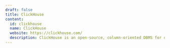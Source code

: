 ```yaml
---
draft: false
title: ClickHouse
content:
  id: clickhouse
  name: ClickHouse
  website: https://clickhouse.com/
  description: ClickHouse is an open-source, column-oriented DBMS for online analytical processing.
---
```

